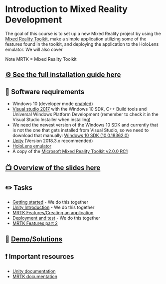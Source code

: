 # Introduction to Mixed Reality Development

The goal of this course is to set up a new Mixed Reality project by using the [Mixed Reality Toolkit](https://github.com/Microsoft/MixedRealityToolkit-Unity), make a simple application utilizing some of the features found in the toolkit, and deploying the application to the HoloLens emulator. We will also cover 

Note MRTK = Mixed Reality Toolkit

## [⚙️ See the full installation guide here](https://docs.microsoft.com/en-us/windows/mixed-reality/install-the-tools)

## 📝 Software requirements
- Windows 10 (developer mode [enabled](https://www.ghacks.net/2015/06/13/how-to-enable-developer-mode-in-windows-10-to-sideload-apps/))
- [Visual studio 2017](https://developer.microsoft.com/en-us/windows/downloads) with the Windows 10 SDK, C++ Build tools and Universal Windows Platform Development (remember to check it in the Visual Studio Installer when installing)
- We need the newest version of the Windows 10 SDK and currently that is not the one that gets installed from Visual Studio, so we need to download that manually: [Windows 10 SDK (10.0.18362.0)](https://developer.microsoft.com/en-US/windows/downloads/windows-10-sdk)
- [Unity](https://unity3d.com/get-unity/download/archive) (Version 2018.3.x recommended)
- [HoloLens emulator](https://docs.microsoft.com/en-us/windows/mixed-reality/hololens-emulator-archive)
- A copy of the [Microsoft Mixed Reality Toolkit v2.0.0 RC1](https://github.com/Microsoft/MixedRealityToolkit-Unity/releases)

## [📺 Overview of the slides here](https://grynag.github.io/MixedRealityDevelopment/)

## ✏️ Tasks
- [Getting started](1-Getting-started/TASK1.md) - We do this together
- [Unity Introduction](2-Unity-Introduction/TASK1.md) - We do this together
- [MRTK Features/Creating an application](3-MRTK-Features/TASK1.md)
- [Deployment and test](4-Deployment-and-test/TASK1.md) - We do this together
- [MRTK Features part 2](6-MRTK-Features-Part-2/TASK1.md)

## 🎉 [Demo/Solutions](https://github.com/grynag/MixedRealityDevelopmentDemos)

## ❗️ Important resources
- [Unity documentation](https://docs.unity3d.com/2018.3/Documentation/Manual/)
- [MRTK documentation](https://github.com/Microsoft/MixedRealityToolkit-Unity)